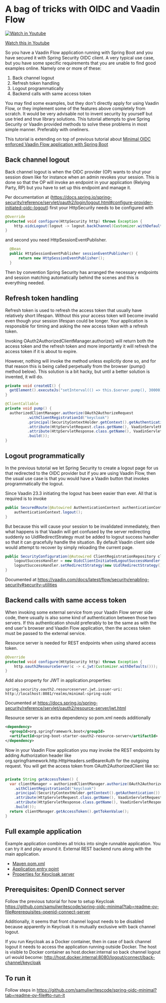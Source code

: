 # A bag of tricks with OIDC and Vaadin Flow

[![Watch in Youtube](http://img.youtube.com/vi/kzQ0CR4dVrs/0.jpg)](https://youtu.be/kzQ0CR4dVrs)

[Watch this in Youtube](https://youtu.be/kzQ0CR4dVrs)

So you have a Vaadin Flow application running with Spring Boot and you have secured it with Spring Security OIDC client. 
A very typical use case, but you have some specific requirements that you are unable to find good examples online.
Namely one or more of these:
1. Back channel logout
2. Refresh token handling
3. Logout programmatically
4. Backend calls with same access token

You may find some examples, but they don't directly apply for using Vaadin Flow, or they implement some of the features above
completely from scratch. It would be very advisable not to invent security by yourself but use tried and true library solutions.
This tutorial attempts to give Spring Security or Vaadin provided methods to solve these problems in most simple manner. 
Preferably with oneliners.

This tutorial is extending on top of previous tutorial about 
[Minimal OIDC enforced Vaadin Flow application with Spring Boot](https://github.com/samuliwritescode/spring-oidc-minimal)

## Back channel logout
Back channel logout is when the OIDC provider (OP) wants to shut your session down like for instance when an admin revokes your
session. This is done so that the OP will invoke an endpoint in your application (Relying Party, RP) but you have to set
up this endpoint and manage it.

Per documentation at (https://docs.spring.io/spring-security/reference/servlet/oauth2/login/logout.html#configure-provider-initiated-oidc-logout)
first your HttpSecurity needs to be configured with

```java
@Override
protected void configure(HttpSecurity http) throws Exception {
    http.oidcLogout(logout -> logout.backChannel(Customizer.withDefaults()));
}
```

and second you need HttpSessionEventPublisher.

```java
  @Bean
  public HttpSessionEventPublisher sessionEventPublisher() {
      return new HttpSessionEventPublisher();
  }
```

Then by convention Spring Security has arranged the necessary endpoints and session matching
automatically behind the scenes and this is everything needed.

## Refresh token handling
Refresh token is used to refresh the access token that usually have relatively short lifespan. Without this your access
token will become invalid even though your session lifespan could be longer. Your application is responsible for timing and
asking the new access token with a refresh token. 
            
Invoking OAuth2AuthorizedClientManager.authorize() will return both the access token and the refresh token and
more importantly it will refresh the access token if it is about to expire.

However, nothing will invoke the method unless explicitly done so, and for that reason this is being
called perpetually from the browser (pump() method below). This solution is a bit hacky,
but until a better solution is invented, it will do.

```java
private void createUI() {
  getElement().executeJs("setInterval(() => this.$server.pump(), 30000)");
}

@ClientCallable
private void pump() {
  authorizedClientManager.authorize(OAuth2AuthorizeRequest
          .withClientRegistrationId("keycloak")
          .principal(SecurityContextHolder.getContext().getAuthentication())
          .attribute(HttpServletRequest.class.getName(), VaadinServletRequest.getCurrent().getHttpServletRequest())
          .attribute(HttpServletResponse.class.getName(), VaadinServletResponse.getCurrent().getHttpServletResponse())
          .build());
}

```

## Logout programmatically
In the previous tutorial we let Spring Security to create a logout page for us that redirected to the OIDC provider but if
you are using Vaadin Flow, then the usual use case is that you would have a Vaadin button that invokes programmatically
the logout.

Since Vaadin 23.3 initiating the logout has been easier than ever. All that is required is to invoke

```java
public SecuredRoute(@Autowired AuthenticationContext authenticationContext) {
    authenticationContext.logout();
}
```

But because this will cause your session to be invalidated immediately, then what happens is that Vaadin will get confused
by the server redirecting suddenly so UidlRedirectStrategy must be added to logout success handler so that it can gracefully handle
the situation. By default Vaadin client side would attempt to recover by simply reloading the current page.

```java
public SecurityConfiguration(@Autowired ClientRegistrationRepository clientRegistrationRepository) {
    logoutSuccessHandler = new OidcClientInitiatedLogoutSuccessHandler(clientRegistrationRepository);
    logoutSuccessHandler.setRedirectStrategy(new UidlRedirectStrategy());
}
```

Documented at https://vaadin.com/docs/latest/flow/security/enabling-security#security-utilities

## Backend calls with same access token
When invoking some external service from your Vaadin Flow server side code, there usually is also some kind of authentication
between those two servers. If this authentication should preferably to be the same as with the end user's browser and Vaadin Flow
application, then the access token must be passed to the external service. 

Resource server is needed for REST endpoints when using shared access token. 
```java
@Override
protected void configure(HttpSecurity http) throws Exception {
    http.oauth2ResourceServer(c -> c.jwt(Customizer.withDefaults()));
}
```

Add also property for JWT in application.properties:

```properties
spring.security.oauth2.resourceserver.jwt.issuer-uri: http://localhost:8081/realms/minimal-spring-oidc
```

Documented at https://docs.spring.io/spring-security/reference/servlet/oauth2/resource-server/jwt.html

Resource server is an extra dependency so pom.xml needs additionally
```xml
<dependency>
  <groupId>org.springframework.boot</groupId>
  <artifactId>spring-boot-starter-oauth2-resource-server</artifactId>
</dependency>
```

Now in your Vaadin Flow application you may invoke the REST endpoints by adding Authorization header like
org.springframework.http.HttpHeaders.setBearerAuth for the outgoing request. You will get the access token from OAuth2AuthorizedClient like so:

```java

private String getAccessToken() {
  var clientManager = authorizedClientManager.authorize(OAuth2AuthorizeRequest
    .withClientRegistrationId("keycloak")
    .principal(SecurityContextHolder.getContext().getAuthentication())
    .attribute(HttpServletRequest.class.getName(), VaadinServletRequest.getCurrent().getHttpServletRequest())
    .attribute(HttpServletResponse.class.getName(), VaadinServletResponse.getCurrent().getHttpServletResponse())
    .build());
  return clientManager.getAccessToken().getTokenValue();
}
```
## Full example application

Example application combines all tricks into single runnable application. You can try it and play around it. External
REST backend runs along with the main application.

- [Maven pom.xml](pom.xml)
- [Application entry point](src/main/java/org/samuliwritescode/oidctricks/Application.java)
- [Properties for Keycloak server](src/main/resources/application.properties)

## Prerequisites: OpenID Connect server

Follow the previous tutorial for how to setup Keycloak
https://github.com/samuliwritescode/spring-oidc-minimal?tab=readme-ov-file#prerequisites-openid-connect-server

Additionally, it seems that front channel logout needs to be disabled because apparently in Keycloak it is mutually 
exclusive with back channel logout.

If you run Keycloak as a Docker container, then in case of back channel logout it needs to access the application
running outside Docker. The host is visible to Docker container as host.docker.internal so back channel logout url 
would become: http://host.docker.internal:8080/logout/connect/back-channel/keycloak

## To run it

Follow steps in https://github.com/samuliwritescode/spring-oidc-minimal?tab=readme-ov-file#to-run-it